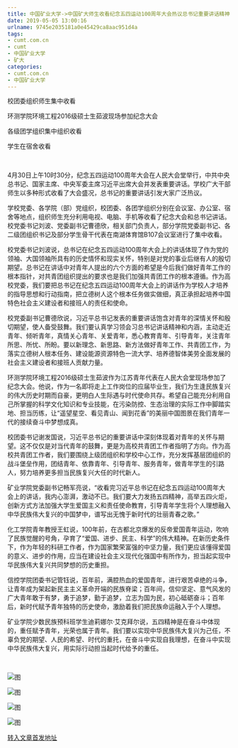 ```yaml
---
title: 中国矿业大学->中国矿大师生收看纪念五四运动100周年大会热议总书记重要讲话精神 | cumt.com.cn
date: 2019-05-05 13:00:16
urlname: 9745e2035181a0e45429ca8aac951d4a
tags: 
- cumt.com.cn
- cumt
- 中国矿业大学
- 矿大
categories:
- cumt.com.cn
- 中国矿业大学
---
```


校团委组织师生集中收看

环测学院环境工程2016级硕士生茹波现场参加纪念大会

各级团学组织集中组织收看

学生在宿舍收看

  

4月30日上午10时30分，纪念五四运动100周年大会在人民大会堂举行，中共中央总书记、国家主席、中央军委主席习近平出席大会并发表重要讲话。学校广大干部师生以多种形式收看了大会盛况，总书记的重要讲话引发大家广泛热议。

学校党委、各学院（部）党组织，校团委、各团学组织分别在会议室、办公室、宿舍等地点，组织师生充分利用电视、电脑、手机等收看了纪念大会和总书记讲话。校党委书记刘波、党委副书记曹德欣，相关部门负责人，部分学院党委副书记、各二级团组织书记及部分学生骨干代表在南湖体育馆B107会议室进行了集中收看。

校党委书记刘波说，总书记在纪念五四运动100周年大会上的讲话体现了作为党的领袖、大国领袖所具有的历史情怀和现实关怀，特别是对党的事业后继有人的殷切期望。总书记在讲话中对青年人提出的六个方面的希望是今后我们做好青年工作的根本指针，对共青团组织提出的要求也是我们加强共青团工作的根本遵循。作为高校党委，我们要把总书记在纪念五四运动100周年大会上的讲话作为学校人才培养的指导思想和行动指南，把立德树人这个根本任务做实做细，真正承担起培养中国特色社会主义建设者和接班人的责任和使命。

校党委副书记曹德欣说，习近平总书记发表的重要讲话饱含对青年的深情关怀和殷切期望，使人备受鼓舞。我们要认真学习领会习总书记讲话精神和内涵，主动走近青年、倾听青年，真情关心青年、关爱青年，悉心教育青年、引导青年，关注青年所思、所忧、所盼。要以新理念、新思路、新方法做好青年工作、共青团工作，为落实立德树人根本任务、建设能源资源特色一流大学、培养德智体美劳全面发展的社会主义建设者和接班人贡献力量。

环测学院环境工程2016级硕士生茹波作为江苏青年代表在人民大会堂现场参加了纪念大会。他说，作为一名即将走上工作岗位的应届毕业生，我们为生逢民族复兴的伟大历史时期而自豪，更明白人生际遇与时代使命共存。希望自己能充分利用自己所掌握的科学文化知识和专业技能，在污染防控、生态治理的实际工作中脚踏实地、担当历练，让“遥望星空、看见青山、闻到花香”的美丽中国图景在我们青年一代的接续奋斗中梦想成真。

校团委书记谢发国说，习近平总书记的重要讲话中深刻体现着对青年的关怀与期望。这不仅仅是对当代青年的鼓舞，更是为高校共青团工作者指明了方向。作为高校共青团工作者，我们要围绕上级团组织和学校中心工作，充分发挥基层团组织的战斗堡垒作用，团结青年、依靠青年、引导青年、服务青年，做青年学生的引路人，努力培养更多担当民族复兴大任的时代新人。

矿业学院党委副书记畅军亮说，“收看完习近平总书记在纪念五四运动100周年大会上的讲话，我内心澎湃，激动不已。我们要大力发扬五四精神，高举五四火炬，创新方式方法加强大学生爱国主义和责任使命教育，引导青年学生将个人理想融入中华民族伟大复兴的中国梦中，谱写出无愧于新时代的壮丽青春之歌。”

化工学院青年教授王虹说，100年前，在古都北京爆发的反帝爱国青年运动，吹响了民族觉醒的号角，孕育了“爱国、进步、民主、科学”的伟大精神。在新历史条件下，作为年轻的科研工作者，作为国家繁荣富强的中坚力量，我们更应该懂得爱国的意义、进步的作用，应当在建设社会主义现代化强国中有所作为，担当起实现中华民族伟大复兴共同梦想的历史重担。

信控学院团委书记管钰说，百年前，满腔热血的爱国青年，进行艰苦卓绝的斗争，让青年成为架起新民主主义革命开端的民族脊梁；百年间，信仰坚定、意气风发的广大青年敢于有梦，勇于追梦，勤于追梦，立志为国为民，初心砥砺奋斗；百年后，新时代赋予青年独特的历史使命，激励着我们把民族命运融入于个人理想。

矿业学院少数民族预科班学生迪莉娜尔·艾克拜尔说，五四精神是在奋斗中体现的，重任赋予青年，光荣也属于青年。我们要以实现中华民族伟大复兴为己任，不辜负党的期望、人民的希望、时代的重托，在奋斗中实现自我理想，在奋斗中实现中华民族伟大复兴，用实际行动担当起时代给予的重任。

 

![图](http://xwzx.cumt.edu.cn/_upload/article/images/a5/a5/f0c65e534e9bafb405e19326f41a/2c9f18f4-8a53-4e92-9a2e-bc34c53d8849.jpg)

![图](http://xwzx.cumt.edu.cn/_upload/article/images/a5/a5/f0c65e534e9bafb405e19326f41a/87c0a0b3-3bd2-4be8-8017-e017aae62450.jpg)

![图](http://xwzx.cumt.edu.cn/_upload/article/images/a5/a5/f0c65e534e9bafb405e19326f41a/77cdd69f-5986-4978-8fe1-2b8b67e139a5.jpg)

![图](http://xwzx.cumt.edu.cn/_upload/article/images/a5/a5/f0c65e534e9bafb405e19326f41a/6954640c-f614-4284-bec1-d4a5c9d0a41b.jpg)

[转入文章首发地址](http://xwzx.cumt.edu.cn/f9/d7/c513a522711/page.htm)
